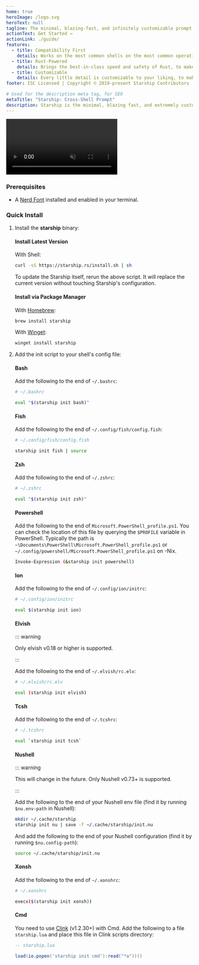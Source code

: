 ```yaml
---
home: true
heroImage: /logo.svg
heroText: null
tagline: The minimal, blazing-fast, and infinitely customizable prompt for any shell!
actionText: Get Started →
actionLink: ./guide/
features:
  - title: Compatibility First
    details: Works on the most common shells on the most common operating systems. Use it everywhere!
  - title: Rust-Powered
    details: Brings the best-in-class speed and safety of Rust, to make your prompt as quick and reliable as possible.
  - title: Customizable
    details: Every little detail is customizable to your liking, to make this prompt as minimal or feature-rich as you'd like it to be.
footer: ISC Licensed | Copyright © 2019-present Starship Contributors

# Used for the description meta tag, for SEO
metaTitle: "Starship: Cross-Shell Prompt"
description: Starship is the minimal, blazing fast, and extremely customizable prompt for any shell! Shows the information you need, while staying sleek and minimal. Quick installation available for Bash, Fish, ZSH, Ion, Tcsh, Elvish, Nu, Xonsh, Cmd, and PowerShell.
---
```


<div class="center">
  <video class="demo-video" muted autoplay loop playsinline>
    <source src="/demo.webm" type="video/webm">
    <source src="/demo.mp4" type="video/mp4">
  </video>
</div>

### Prerequisites

- A [Nerd Font](https://www.nerdfonts.com/) installed and enabled in your terminal.

### Quick Install

1. Install the **starship** binary:

   #### Install Latest Version

   With Shell:

   ```sh
   curl -sS https://starship.rs/install.sh | sh
   ```

   To update the Starship itself, rerun the above script. It will replace the current version without touching Starship's configuration.

   #### Install via Package Manager

   With [Homebrew](https://brew.sh/):

   ```sh
   brew install starship
   ```
   With [Winget](https://github.com/microsoft/winget-cli):

   ```powershell
   winget install starship
   ```

1. Add the init script to your shell's config file:

   #### Bash

   Add the following to the end of `~/.bashrc`:

   ```sh
   # ~/.bashrc

   eval "$(starship init bash)"
   ```

   #### Fish

   Add the following to the end of `~/.config/fish/config.fish`:

   ```sh
   # ~/.config/fish/config.fish

   starship init fish | source
   ```

   #### Zsh

   Add the following to the end of `~/.zshrc`:

   ```sh
   # ~/.zshrc

   eval "$(starship init zsh)"
   ```

   #### Powershell

   Add the following to the end of `Microsoft.PowerShell_profile.ps1`. You can check the location of this file by querying the `$PROFILE` variable in PowerShell. Typically the path is `~\Documents\PowerShell\Microsoft.PowerShell_profile.ps1` or `~/.config/powershell/Microsoft.PowerShell_profile.ps1` on -Nix.

   ```sh
   Invoke-Expression (&starship init powershell)
   ```

   #### Ion

   Add the following to the end of `~/.config/ion/initrc`:

   ```sh
   # ~/.config/ion/initrc

   eval $(starship init ion)
   ```

   #### Elvish

   ::: warning

   Only elvish v0.18 or higher is supported.

   :::

   Add the following to the end of `~/.elvish/rc.elv`:

   ```sh
   # ~/.elvish/rc.elv

   eval (starship init elvish)
   ```

   #### Tcsh

   Add the following to the end of `~/.tcshrc`:

   ```sh
   # ~/.tcshrc

   eval `starship init tcsh`
   ```

   #### Nushell

   ::: warning

   This will change in the future.
   Only Nushell v0.73+ is supported.

   :::

   Add the following to the end of your Nushell env file (find it by running `$nu.env-path` in Nushell):
   ```sh
   mkdir ~/.cache/starship
   starship init nu | save -f ~/.cache/starship/init.nu
   ```

   And add the following to the end of your Nushell configuration (find it by running `$nu.config-path`):

   ```sh
   source ~/.cache/starship/init.nu
   ```
   #### Xonsh

   Add the following to the end of `~/.xonshrc`:

   ```sh
   # ~/.xonshrc

   execx($(starship init xonsh))
   ```

   #### Cmd

   You need to use [Clink](https://chrisant996.github.io/clink/clink.html) (v1.2.30+) with Cmd. Add the following to a file `starship.lua` and place this file in Clink scripts directory:

   ```lua
   -- starship.lua

   load(io.popen('starship init cmd'):read("*a"))()
   ```
